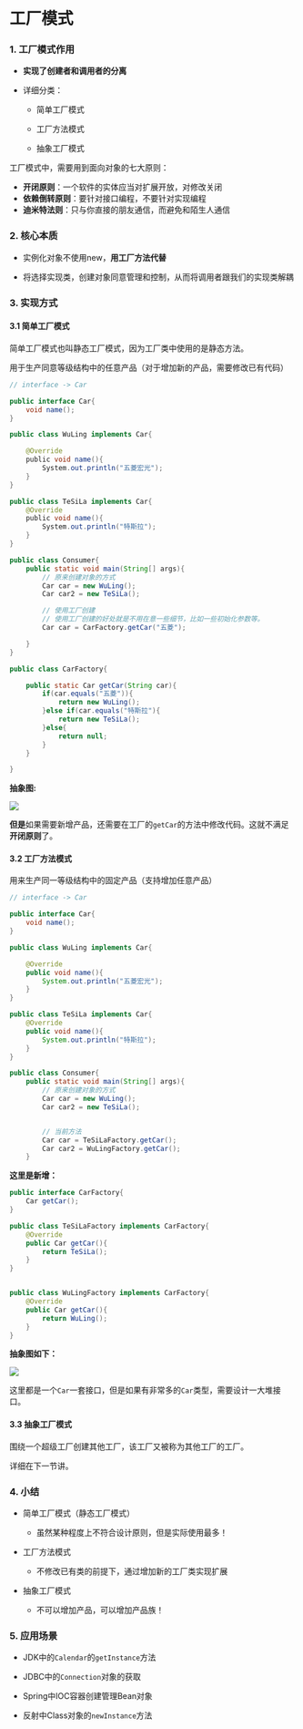 # 工厂模式

### 1. 工厂模式作用

- **实现了创建者和调用者的分离**

- 详细分类：
  
  - 简单工厂模式
  
  - 工厂方法模式
  
  - 抽象工厂模式

工厂模式中，需要用到面向对象的七大原则：

- **开闭原则**：一个软件的实体应当对扩展开放，对修改关闭
- **依赖倒转原则**：要针对接口编程，不要针对实现编程
- **迪米特法则**：只与你直接的朋友通信，而避免和陌生人通信

### 2. 核心本质

- 实例化对象不使用new，**用工厂方法代替**

- 将选择实现类，创建对象同意管理和控制，从而将调用者跟我们的实现类解耦

### 3. 实现方式

#### 3.1 简单工厂模式

简单工厂模式也叫静态工厂模式，因为工厂类中使用的是静态方法。

用于生产同意等级结构中的任意产品（对于增加新的产品，需要修改已有代码）

```java
// interface -> Car

public interface Car{
    void name();
}
```

```java
public class WuLing implements Car{

    @Override
    public void name(){
        System.out.println("五菱宏光");
    }
}

public class TeSiLa implements Car{
    @Override
    public void name(){
        System.out.println("特斯拉");
    }
}
```

```java
public class Consumer{
    public static void main(String[] args){
        // 原来创建对象的方式
        Car car = new WuLing();
        Car car2 = new TeSiLa();

        // 使用工厂创建
        // 使用工厂创建的好处就是不用在意一些细节，比如一些初始化参数等。
        Car car = CarFactory.getCar("五菱");

    }
}
```

```java
public class CarFactory{

    public static Car getCar(String car){
        if(car.equals("五菱")){
            return new WuLing();
        }else if(car.equals("特斯拉"){
            return new TeSiLa();
        }else{
            return null;
        }
    }

}
```

**抽象图:**

![](assets/2022-06-29-20-45-28-image.png)

**但是**如果需要新增产品，还需要在工厂的`getCar`的方法中修改代码。这就不满足**开闭原则**了。

#### 3.2 工厂方法模式

用来生产同一等级结构中的固定产品（支持增加任意产品）

```java
// interface -> Car

public interface Car{
    void name();
}
```

```java
public class WuLing implements Car{

    @Override
    public void name(){
        System.out.println("五菱宏光");
    }
}

public class TeSiLa implements Car{
    @Override
    public void name(){
        System.out.println("特斯拉");
    }
}
```

```java
public class Consumer{
    public static void main(String[] args){
        // 原来创建对象的方式
        Car car = new WuLing();
        Car car2 = new TeSiLa();


        // 当前方法
        Car car = TeSiLaFactory.getCar();
        Car car2 = WuLingFactory.getCar();
    }
```

**这里是新增：**

```java
public interface CarFactory{
    Car getCar();    
}
```

```java
public class TeSiLaFactory implements CarFactory{
    @Override
    public Car getCar(){
        return TeSiLa();
    }
}


public class WuLingFactory implements CarFactory{
    @Override
    public Car getCar(){
        return WuLing();
    }
}
```

**抽象图如下：**

![](assets/2022-06-29-20-56-58-image.png)

这里都是一个`Car`一套接口，但是如果有非常多的`Car`类型，需要设计一大堆接口。

#### 3.3 抽象工厂模式

围绕一个超级工厂创建其他工厂，该工厂又被称为其他工厂的工厂。

详细在下一节讲。

### 4. 小结

- 简单工厂模式（静态工厂模式）
  
  - 虽然某种程度上不符合设计原则，但是实际使用最多！

- 工厂方法模式
  
  - 不修改已有类的前提下，通过增加新的工厂类实现扩展

- 抽象工厂模式
  
  - 不可以增加产品，可以增加产品族！

### 5. 应用场景

- JDK中的`Calendar`的`getInstance`方法

- JDBC中的`Connection`对象的获取

- Spring中IOC容器创建管理Bean对象

- 反射中Class对象的`newInstance`方法
